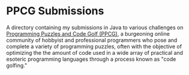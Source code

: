 # PPCG Submissions
A directory containing my submissions in Java to various challenges on [Programming Puzzles and Code Golf (PPCG)](https://codegolf.stackexchange.com), a burgeoning online community of hobbyist and professional programmers who pose and complete a variety of programming puzzles, often with the objective of optimizing the the amount of code used in a wide array of practical and esoteric programming languages through a process known as "code golfing."
